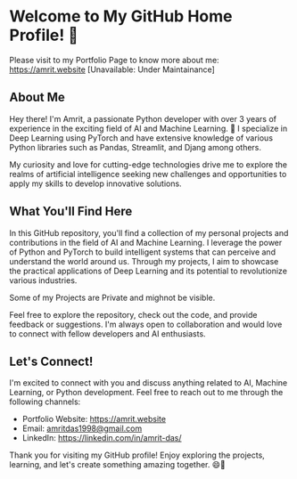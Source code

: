 # Welcome to My GitHub Home Profile! 👋

Please visit to my Portfolio Page to know more about me:
https://amrit.website [Unavailable: Under Maintainance]

## About Me

Hey there! I'm Amrit, a passionate Python developer with over 3 years of experience in the exciting field of AI and Machine Learning. 🤖 I specialize in Deep Learning using PyTorch and have extensive knowledge of various Python libraries such as Pandas, Streamlit, and Djang among others. 

My curiosity and love for cutting-edge technologies drive me to explore the realms of artificial intelligence seeking new challenges and opportunities to apply my skills to develop innovative solutions.

## What You'll Find Here

In this GitHub repository, you'll find a collection of my personal projects and contributions in the field of AI and Machine Learning. I leverage the power of Python and PyTorch to build intelligent systems that can perceive and understand the world around us. Through my projects, I aim to showcase the practical applications of Deep Learning and its potential to revolutionize various industries.

Some of my Projects are Private and mighnot be visible.

Feel free to explore the repository, check out the code, and provide feedback or suggestions. I'm always open to collaboration and would love to connect with fellow developers and AI enthusiasts.

## Let's Connect!

I'm excited to connect with you and discuss anything related to AI, Machine Learning, or Python development. Feel free to reach out to me through the following channels:

- Portfolio Website: https://amrit.website
- Email: amritdas1998@gmail.com
- LinkedIn: https://linkedin.com/in/amrit-das/

Thank you for visiting my GitHub profile! Enjoy exploring the projects, learning, and let's create something amazing together. 😄🚀
